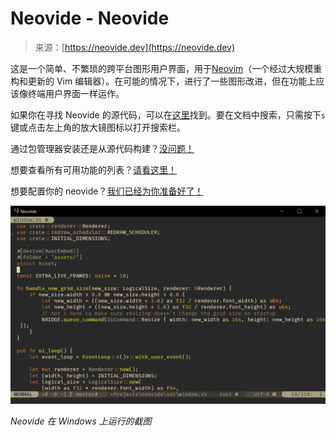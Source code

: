 <!--yml

category: 未分类

date: 2024-05-27 14:30:54

-->

# Neovide - Neovide

> 来源：[https://neovide.dev](https://neovide.dev)

<main>

这是一个简单、不繁琐的跨平台图形用户界面，用于[Neovim](https://github.com/neovim/neovim)（一个经过大规模重构和更新的 Vim 编辑器）。在可能的情况下，进行了一些图形改进，但在功能上应该像终端用户界面一样运作。

如果你在寻找 Neovide 的源代码，可以在[这里](https://github.com/neovide/neovide)找到。要在文档中搜索，只需按下`s`键或点击左上角的放大镜图标以打开搜索栏。

通过包管理器安装还是从源代码构建？[没问题！](installation.html)

想要查看所有可用功能的列表？[请看这里！](features.html)

想要配置你的 neovide？[我们已经为你准备好了！](configuration.html)

![Neovide 的截图](img/271d59ca930ba17dcfedae96eea209a3.png)

*Neovide 在 Windows 上运行的截图*

</main>

*[](features.html "下一章节")*
